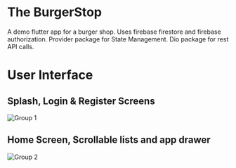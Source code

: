 # The BurgerStop

A demo flutter app for  a burger shop. 
Uses firebase firestore and firebase authorization.
Provider package for State Management.
Dio package for rest API calls.

# User Interface

## Splash, Login & Register Screens
![Group 1](https://user-images.githubusercontent.com/72656201/150327151-f6b112c8-ccf6-4ccf-80a7-999e1da0b168.png)

## Home Screen, Scrollable lists and app drawer
![Group 2](https://user-images.githubusercontent.com/72656201/150327757-4cfb8470-02ca-4b38-af06-68578b3c2713.png)
